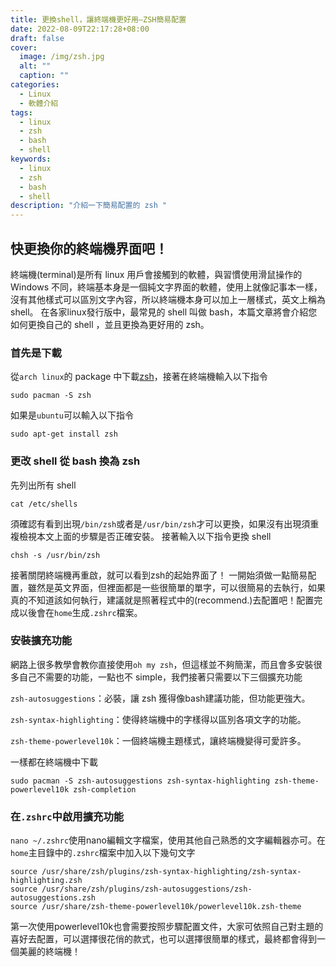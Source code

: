 ```yaml
---
title: 更換shell，讓終端機更好用—ZSH簡易配置
date: 2022-08-09T22:17:28+08:00
draft: false
cover:
  image: /img/zsh.jpg
  alt: ""
  caption: ""
categories:
  - Linux
  - 軟體介紹
tags:
  - linux
  - zsh
  - bash
  - shell
keywords:
  - linux
  - zsh
  - bash
  - shell
description: "介紹一下簡易配置的 zsh "
---
```


## 快更換你的終端機界面吧！

終端機(terminal)是所有 linux 用戶會接觸到的軟體，與習慣使用滑鼠操作的 Windows 不同，終端基本身是一個純文字界面的軟體，使用上就像記事本一樣，沒有其他樣式可以區別文字內容，所以終端機本身可以加上一層樣式，英文上稱為 shell。
在各家linux發行版中，最常見的 shell 叫做 bash，本篇文章將會介紹您如何更換自己的 shell ，並且更換為更好用的 zsh。

### 首先是下載

從`arch linux`的 package 中下載[zsh](https://archlinux.org/packages/extra/x86_64/zsh/)，接著在終端機輸入以下指令
```
sudo pacman -S zsh
```
如果是`ubuntu`可以輸入以下指令
```
sudo apt-get install zsh
```
### 更改 shell 從 bash 換為 zsh
先列出所有 shell
```
cat /etc/shells
```
須確認有看到出現`/bin/zsh`或者是`/usr/bin/zsh`才可以更換，如果沒有出現須重複檢視本文上面的步驟是否正確安裝。
接著輸入以下指令更換 shell
```
chsh -s /usr/bin/zsh
```
接著關閉終端機再重啟，就可以看到zsh的起始界面了！
一開始須做一點簡易配置，雖然是英文界面，但裡面都是一些很簡單的單字，可以很簡易的去執行，如果真的不知道該如何執行，建議就是照著程式中的(recommend.)去配置吧！配置完成以後會在`home`生成`.zshrc`檔案。
### 安裝擴充功能
網路上很多教學會教你直接使用`oh my zsh`，但這樣並不夠簡潔，而且會多安裝很多自己不需要的功能，一點也不 simple，我們接著只需要以下三個擴充功能
   
   `zsh-autosuggestions`：必裝，讓 zsh 獲得像bash建議功能，但功能更強大。
   
   `zsh-syntax-highlighting`：使得終端機中的字樣得以區別各項文字的功能。
   
   `zsh-theme-powerlevel10k`：一個終端機主題樣式，讓終端機變得可愛許多。
   
   一樣都在終端機中下載
   ```
   sudo pacman -S zsh-autosuggestions zsh-syntax-highlighting zsh-theme-powerlevel10k zsh-completion
   ```
### 在`.zshrc`中啟用擴充功能
`nano ~/.zshrc`使用nano編輯文字檔案，使用其他自己熟悉的文字編輯器亦可。在`home`主目錄中的`.zshrc`檔案中加入以下幾句文字
```
source /usr/share/zsh/plugins/zsh-syntax-highlighting/zsh-syntax-highlighting.zsh
source /usr/share/zsh/plugins/zsh-autosuggestions/zsh-autosuggestions.zsh
source /usr/share/zsh-theme-powerlevel10k/powerlevel10k.zsh-theme
```
第一次使用powerlevel10k也會需要按照步驟配置文件，大家可依照自己對主題的喜好去配置，可以選擇很花俏的款式，也可以選擇很簡單的樣式，最終都會得到一個美麗的終端機！
